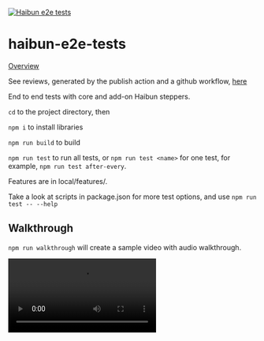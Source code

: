 [![Haibun e2e tests](https://github.com/withhaibun/haibun-e2e-tests/actions/workflows/test.yml/badge.svg)](https://github.com/withhaibun/haibun-e2e-tests/actions/workflows/test.yml)

# haibun-e2e-tests

[Overview](OVERVIEW.md)

See reviews, generated by the publish action and a github workflow,
[here](https://withhaibun.github.io/haibun-e2e-tests/reviews/dashboard.html)

End to end tests with core and add-on Haibun steppers.

`cd` to the project directory, then

`npm i` to install libraries

`npm run build` to build

`npm run test` to run all tests, or `npm run test <name>` for one test, for example, `npm run test after-every`.

Features are in local/features/.

Take a look at scripts in package.json for more test options, and use `npm run test -- --help`

## Walkthrough

`npm run walkthrough` will create a sample video with audio walkthrough.

<video controls>
  <source src="https://github.com/withhaibun/haibun-e2e-tests/blob/main/vcapture-20250513.webm" type="video/webm">
  Your browser does not support the video tag.
</video>


